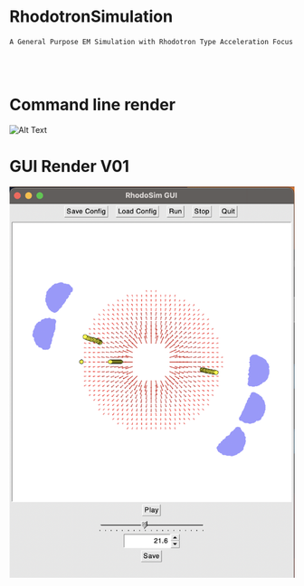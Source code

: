 # RhodotronSimulation
    A General Purpose EM Simulation with Rhodotron Type Acceleration Focus 
</br>
</br>


# Command line render
![Alt Text](https://github.com/mfurkaner/RhodotronSimulation/blob/main/resources/gifs/5bunch_5nsPeriod.gif)

# GUI Render V01
![Alt Text](https://github.com/mfurkaner/RhodotronSimulation/blob/main/resources/RhodoSim_GUI_V01.png)
